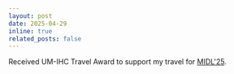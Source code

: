 ```yaml
---
layout: post
date: 2025-04-29
inline: true
related_posts: false
---
```


Received UM-IHC Travel Award to support my travel for [MIDL'25](https://2025.midl.io/).
